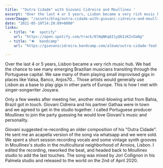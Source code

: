 ```yaml
---
title: '"Outra Cidade" with Giovani Cidreira and Moullinex '
excerpt: "Over the last 4 or 5 years, Lisbon became a very rich music hub. We had the chance to see many emerging Brazilian musicians transiting  through..."
coverImage: "/assets/blog/outra-cidade-with-giovani-cidreira-and-moullinex.jpg"
date: "2021-05-19T14:20:09+0000"
links:
  - title: "🔉  spotify"
    url: "https://open.spotify.com/track/0lNqNKq6I1yQbIzKZvOaNg"
  - title: "🔉  bandcamp"
    url: "https://giovanicidreira.bandcamp.com/album/outra-cidade-feat-moullinex-izem"

---
```


Over the last 4 or 5 years, Lisbon became a very rich music hub. We had the chance to see many emerging Brazilian musicians transiting through the Portuguese capital. We saw many of them playing small improvised gigs in places like Valsa, Banco, Anjos70... Those artists would generally use Lisbon as a base to play gigs in other parts of Europe. This is how I met with singer-songwriter Josyara.

Only a few weeks after meeting her, another mind-blowing artist from Bahia, Brazil got in touch. Giovani Cidreira and his partner Gathaa were in town and we agreed to get in the studio together. I called Portuguese producer Moullinex to join the party guessing he would love Giovani's music and personality.

Giovani suggested re-recording an older composition of his "Outra Cidade". He sent me an acapella version of the song via whatsapp and we were sold. We spent a short session recording vocals and some vintage synth grooves in Moullinex's studio in the multicultural neighborhood of Arroios, Lisbon. I edited the recording, reworked the beat, and headed back to Moullinex studio to add the last touches. The song was mixed by Jori Collignon in his Palmela studio and released to the world on the 2nd of April 2020.
